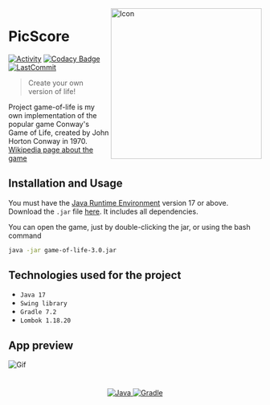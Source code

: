 <a href="https://www.flaticon.com/free-icon/balanced_4647811">
  <img src="https://cdn-icons-png.flaticon.com/512/4647/4647811.png" align="right"
     alt="Icon" height="300">
</a>

# PicScore 
[![Activity](https://img.shields.io/github/commit-activity/m/Franek-Antoniak/game-of-life)](https://github.com/Franek-Antoniak/game-of-life) [![Codacy Badge](https://app.codacy.com/project/badge/Grade/f3dc48799c0a44fd87d5a980bb2c4afd)](https://www.codacy.com/gh/Franek-Antoniak/game-of-life/dashboard?utm_source=github.com&amp;utm_medium=referral&amp;utm_content=Franek-Antoniak/game-of-life&amp;utm_campaign=Badge_Grade) [![LastCommit](https://img.shields.io/github/last-commit/Franek-Antoniak/game-of-life)](https://github.com/Franek-Antoniak/game-of-life)
> Create your own version of life! 

Project game-of-life is my own implementation of the popular game Conway's Game of Life, created by John Horton Conway in 1970.
<br>
[Wikipedia page about the game](https://www.wikiwand.com/en/Conway%27s_Game_of_Life)

## Installation and Usage

You must have the [Java Runtime Environment](https://www.oracle.com/java/technologies/javase/jdk17-archive-downloads.html) version 17 or above. <br>
Download the `.jar` file [here](https://github.com/Franek-Antoniak/game-of-life/raw/master/build/libs/game-of-life-3.0.jar). It includes all dependencies. 

You can open the game, just by double-clicking the jar, or using the bash command

```bash
java -jar game-of-life-3.0.jar
```

## Technologies used for the project

- `Java 17`
- `Swing library`
- `Gradle 7.2`
- `Lombok 1.18.20`

## App preview

![Gif](https://user-images.githubusercontent.com/31598277/198145022-31e91546-914d-400a-a6d9-30f803a09b7d.gif)

#

<p align="center">
  <a href="https://github.com/Franek-Antoniak/image-vote">
  <img src="https://img.shields.io/badge/java-%23ED8B00.svg?style=for-the-badge&logo=java&logoColor=white" alt="Java"/>
  </a>
  <a href="https://github.com/Franek-Antoniak/image-vote">
  <img src="https://img.shields.io/badge/Gradle-%2302303A.svg?style=for-the-badge&logo=hibernate&logoColor=white" alt="Gradle"/>
  </a>
</p>

